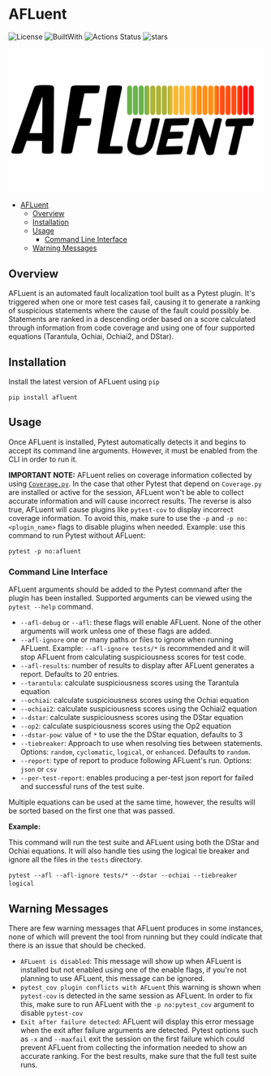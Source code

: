 # AFLuent

![License](https://img.shields.io/badge/license-MIT-blue?style=flat)
![BuiltWith](https://img.shields.io/badge/Built%20With-Python-blue?style=flat&logo=python&logoColor=yellow)
![Actions Status](https://github.com/noorbuchi/AFLuent/workflows/Lint%20and%20Test/badge.svg)
![stars](https://img.shields.io/github/stars/noorbuchi/AFLuent.svg)

![](./images/afluent_logo2.png)

- [AFLuent](#afluent)
  - [Overview](#overview)
  - [Installation](#installation)
  - [Usage](#usage)
    - [Command Line Interface](#command-line-interface)
  - [Warning Messages](#warning-messages)

## Overview

AFLuent is an automated fault localization tool built as a Pytest plugin.
It's triggered when one or more test cases fail, causing it to generate a ranking
of suspicious statements where the cause of the fault could possibly be.
Statements are ranked in a descending order based on a score calculated
through information from code coverage and using one of four supported
equations (Tarantula, Ochiai, Ochiai2, and DStar).

## Installation

Install the latest version of AFLuent using `pip`

```shell
pip install afluent
```

## Usage

Once AFLuent is installed, Pytest automatically detects it and begins to accept
its command line arguments. However, it must be enabled from the CLI in order
to run it.

**IMPORTANT NOTE:** AFLuent relies on coverage information collected by using
[`Coverage.py`](https://coverage.readthedocs.io/en/6.3.2/). In the case that
other Pytest that depend on `Coverage.py` are installed or active for the
session, AFLuent won't be able to collect accurate information and will cause
incorrect results. The reverse is also true, AFLuent will cause plugins like
`pytest-cov` to display incorrect coverage information. To avoid this, make sure
to use the `-p` and `-p no:<plugin_name>` flags to disable plugins when needed.
Example: use this command to run Pytest without AFLuent:

```shell
pytest -p no:afluent
```

### Command Line Interface

AFLuent arguments should be added to the Pytest command after the plugin has
been installed. Supported arguments can be viewed using the `pytest --help`
command.

- `--afl-debug` or `--afl`: these flags will enable AFLuent. None of the other
  arguments will work unless one of these flags are added.
- `--afl-ignore` one or many paths or files to ignore when running AFLuent.
  Example: `--afl-ignore tests/*` is recommended and it will stop AFLuent from
  calculating suspiciousness scores for test code.
- `--afl-results`: number of results to display after AFLuent generates a
  report. Defaults to 20 entries.
- `--tarantula`: calculate suspiciousness scores using the Tarantula equation
- `--ochiai`: calculate suspiciousness scores using the Ochiai equation
- `--ochiai2`: calculate suspiciousness scores using the Ochiai2 equation
- `--dstar`: calculate suspiciousness scores using the DStar equation
- `--op2`: calculate suspiciousness scores using the Op2 equation
- `--dstar-pow`: value of `*` to use the the DStar equation, defaults to 3
- `--tiebreaker`: Approach to use when resolving ties between statements.
  Options: `random`, `cyclomatic`, `logical`, or `enhanced`. Defaults to `random`.
- `--report`: type of report to produce following AFLuent's run. Options: `json`
  or `csv`
- `--per-test-report`: enables producing a per-test json report for failed and
  successful runs of the test suite.

Multiple equations can be used at the same time, however, the results will be
sorted based on the first one that was passed.

**Example:**

This command will run the test suite and AFLuent using both the DStar and Ochiai
equations. It will also handle ties using the logical tie breaker and ignore all
the files in the `tests` directory.

```
pytest --afl --afl-ignore tests/* --dstar --ochiai --tiebreaker logical
```

## Warning Messages

There are few warning messages that AFLuent produces in some instances, none of
which will prevent the tool from running but they could indicate that there is
an issue that should be checked.

- `AFLuent is disabled`: This message will show up when AFLuent is installed but
  not enabled using one of the enable flags, if you're not planning to use
  AFLuent, this message can be ignored.
- `pytest_cov plugin conflicts with AFLuent` this warning is shown when
  `pytest-cov` is detected in the same session as AFLuent. In order to fix this,
  make sure to run AFLuent with the `-p no:pytest_cov` argument to disable
  `pytest-cov`
- `Exit after failure detected`: AFLuent will display this error message when
  the exit after failure arguments are detected. Pytest options such as `-x` and
  `--maxfail` exit the session on the first failure which could prevent AFLuent
  from collecting the information needed to show an accurate ranking. For the
  best results, make sure that the full test suite runs.
